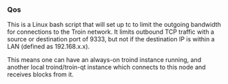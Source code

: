 ### Qos ###

This is a Linux bash script that will set up tc to limit the outgoing bandwidth for connections to the Troin network. It limits outbound TCP traffic with a source or destination port of 9333, but not if the destination IP is within a LAN (defined as 192.168.x.x).

This means one can have an always-on troind instance running, and another local troind/troin-qt instance which connects to this node and receives blocks from it.
